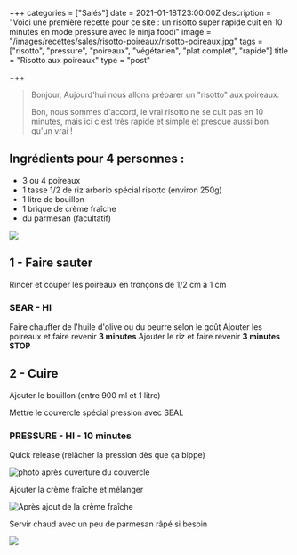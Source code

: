 +++
categories = ["Salés"]
date = 2021-01-18T23:00:00Z
description = "Voici une première recette pour ce site : un risotto super rapide cuit en 10 minutes en mode pressure avec le ninja foodi"
image = "/images/recettes/sales/risotto-poireaux/risotto-poireaux.jpg"
tags = ["risotto", "pressure", "poireaux", "végétarien", "plat complet", "rapide"]
title = "Risotto aux poireaux"
type = "post"

+++
> Bonjour,
> Aujourd'hui nous allons préparer un "risotto" aux poireaux. 
>
> Bon, nous sommes d'accord, le vrai risotto ne se cuit pas en 10 minutes, mais ici c'est très rapide et simple et presque aussi bon qu'un vrai !

## Ingrédients pour 4 personnes :

* 3 ou 4 poireaux
* 1 tasse 1/2 de riz arborio spécial risotto (environ 250g)
* 1 litre de bouillon
* 1 brique de crème fraîche
* du parmesan (facultatif)

![](/images/recettes/sales/risotto-poireaux/risotto-poireaux-1.jpg)

## 1 - Faire sauter 

Rincer et couper les poireaux en tronçons de 1/2 cm à 1 cm


### SEAR - HI
Faire chauffer de l'huile d'olive ou du beurre selon le goût
Ajouter les poireaux et faire revenir **3 minutes**
Ajouter le riz et faire revenir **3 minutes**
**STOP**

## 2 - Cuire

Ajouter le bouillon (entre 900 ml et 1 litre)


Mettre le couvercle spécial pression avec SEAL

### PRESSURE - HI - 10 minutes

Quick release (relâcher la pression dès que ça bippe)

![photo après ouverture du couvercle](/images/recettes/sales/risotto-poireaux/risotto-poireaux-4.jpg "photo après ouverture du couvercle")

Ajouter la crème fraîche et mélanger

![Après ajout de la crème fraîche](/images/recettes/sales/risotto-poireaux/risotto-poireaux-5.jpg "Après ajout de la crème fraîche")

Servir chaud avec un peu de parmesan râpé si besoin

  ![](/images/recettes/sales/risotto-poireaux/risotto-poireaux.jpg)